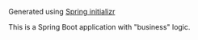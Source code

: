 Generated using [Spring initializr](https://start.spring.io/#!type=gradle-project-kotlin&language=kotlin&platformVersion=3.1.2&packaging=jar&jvmVersion=17&groupId=sandbox&artifactId=address-book&name=address-book&description=&packageName=sandbox.addressbook&dependencies=web,data-rest,data-mongodb,actuator,testcontainers)

This is a Spring Boot application with "business" logic.
